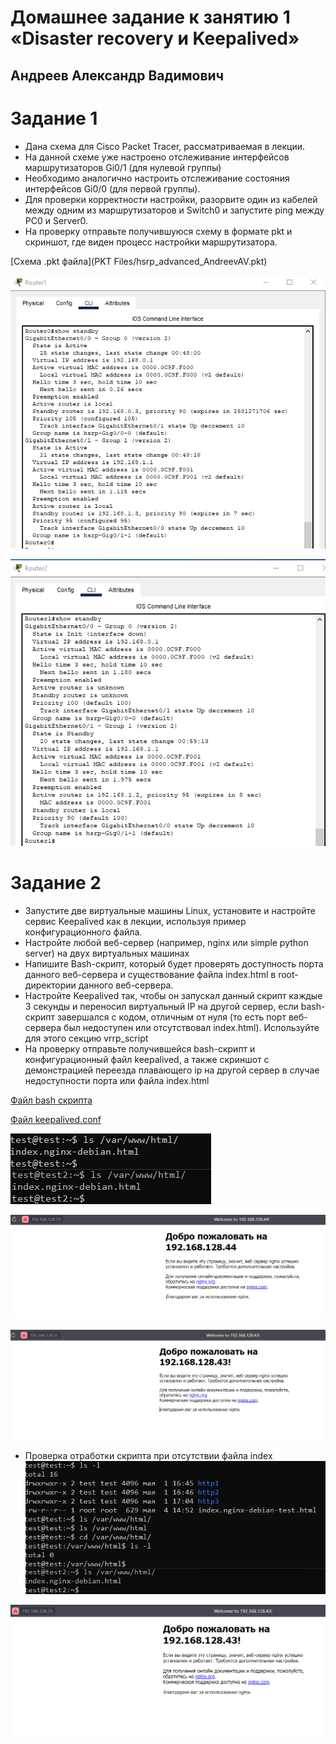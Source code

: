 # Домашнее задание к занятию 1 «Disaster recovery и Keepalived»
## Андреев Александр Вадимович

# Задание 1
- Дана схема для Cisco Packet Tracer, рассматриваемая в лекции.
- На данной схеме уже настроено отслеживание интерфейсов маршрутизаторов Gi0/1 (для нулевой группы)
- Необходимо аналогично настроить отслеживание состояния интерфейсов Gi0/0 (для первой группы).
- Для проверки корректности настройки, разорвите один из кабелей между одним из маршрутизаторов и Switch0 и запустите ping между PC0 и Server0.
- На проверку отправьте получившуюся схему в формате pkt и скриншот, где виден процесс настройки маршрутизатора.

[Схема .pkt файла](PKT Files/hsrp_advanced_AndreevAV.pkt)

![Screen1](img/1_1.png)

![Screen2](img/1_2.png)		

# Задание 2
- Запустите две виртуальные машины Linux, установите и настройте сервис Keepalived как в лекции, используя пример конфигурационного файла.
- Настройте любой веб-сервер (например, nginx или simple python server) на двух виртуальных машинах
- Напишите Bash-скрипт, который будет проверять доступность порта данного веб-сервера и существование файла index.html в root-директории данного веб-сервера.
- Настройте Keepalived так, чтобы он запускал данный скрипт каждые 3 секунды и переносил виртуальный IP на другой сервер, если bash-скрипт завершался с кодом, отличным от нуля (то есть порт веб-сервера был недоступен или отсутствовал index.html). Используйте для этого секцию vrrp_script
- На проверку отправьте получившейся bash-скрипт и конфигурационный файл keepalived, а также скриншот с демонстрацией переезда плавающего ip на другой сервер в случае недоступности порта или файла index.html

[Файл bash скрипта](https://github.com/AndreevAleksandr/DRandK/blob/main/Bash-script/check_port_web.sh)

[Файл keepalived.conf](https://github.com/AndreevAleksandr/DRandK/blob/main/conf/keepalived.conf)

![Screen3](img/2-1-1.png)

![Screen4](img/2-2-1.png)

![Screen5](img/2-2-2.png)

- Проверка отработки скрипта при отсутствии файла index
![Screen6](img/2-3-1.png)

![Screen7](img/2-3-2.png)
